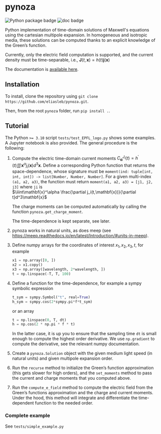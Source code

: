 # pynoza
![Python package badge](https://github.com/eliasleb/pynoza/actions/workflows/master.yml/badge.svg)
![doc badge](https://readthedocs.org/projects/pynoza/badge/?version=latest)

Python implementation of time-domain solutions of Maxwell's equations using the cartesian multipole expansion. In homogeneous and isotropic media, these solutions can be computed thanks to an explicit knowledge of the Green’s function.

Currently, only the electric field computation is supported, and the current density must be time-separable, i.e., $\mathbf{J}(t,\mathbf{x})=h(t)\mathbf{j}(\mathbf{x})$

The documentation is [available here](https://pynoza.readthedocs.io/en/latest/).

## Installation
To install, clone the repository using `git clone https://github.com/eliasleb/pynoza.git`.

Then, from the root `pynoza` folder, run `pip install .`.

## Tutorial

The Python `>= 3.10` script `tests/test_EPFL_logo.py` shows some examples. A Jupyter notebook is also provided. The general procedure is the following:

1. Compute the electric time-domain current moments 
   $C_\mathbf{\alpha}^{J_i}(t)=h^{'}(t)\iiint\mathbf{x}^\alpha j_i(\mathbf{x}) d^3\mathbf{x}$.
   Define a corresponding Python function that returns the space-dependence, whose signature must be 
   `moment(ind: tuple[int, int, int]) -> list[Number, Number, Number]`. For a given multi-index `(a1, a2, a3)`, the 
   function must return `moment(a1, a2, a3) = [j1, j2, j3]` where `ji` is  
   $\iiint\mathbf{x}^\alpha \frac{\partial j_i(t,\mathbf{x})}{\partial t}d^3\mathbf{x}$ 

   The charge moments can be computed automatically by calling the function `pynoza.get_charge_moment`.
   
   The time-dependence is kept separate, see later.

2. pynoza works in natural units, as does meep (see https://meep.readthedocs.io/en/latest/Introduction/#units-in-meep).

3. Define numpy arrays for the coordinates of interest $x_1,x_2,x_3,t$, for example 

   ```python
   x1 = np.array([0, ])
   x2 = x1.copy()
   x3 = np.array([wavelength, 2*wavelength, ])
   t = np.linspace(-T, T, 100)
   ```

4. Define a function for the time-dependence, for example a sympy symbolic expression

   ```python
   t_sym = sympy.Symbol("t", real=True)
   h_sym = sympy.cos(2*sympy.pi*f*t_sym)
   ```
   
   or an array

   ````python
   t = np.linspace(0, T, dt)
   h = np.cos(2 * np.pi * f * t)
   ````
 
   In the latter case, it is up you to ensure that the sampling time `dt` is small enough to compute the highest order 
   derivative. We use `np.gradient` to compute the derivative, see the relevant numpy documentation.

5. Create a `pynoza.Solution` object with the given medium light speed (in natural units) and given multipole expansion order.

6. Run the `recurse` method to initialize the Green’s function approximation (this gets slower for high orders), 
   and the `set_moments` method to pass the current and charge moments that you computed above.

7. Run the `compute_e_field` method to compute the electric field from the Green’s functions approximation and the 
   charge and current moments. Under the hood, this method will integrate and differentiate the time-dependent function 
   to the needed order.

### Complete example
See `tests/simple_example.py`
